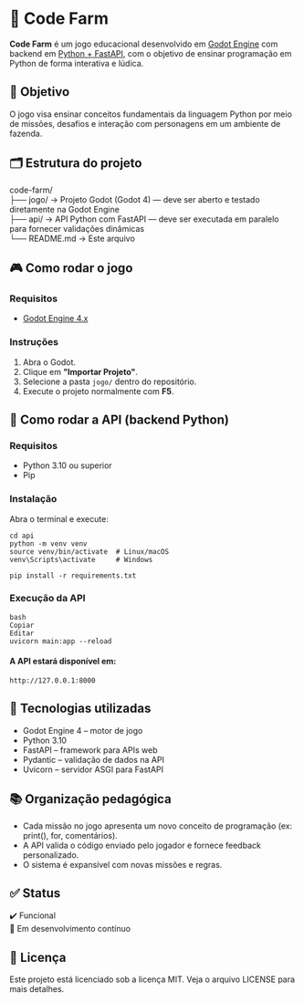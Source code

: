 # 🌾 Code Farm

**Code Farm** é um jogo educacional desenvolvido em [Godot Engine](https://godotengine.org/) com backend em [Python + FastAPI](https://fastapi.tiangolo.com/), com o objetivo de ensinar programação em Python de forma interativa e lúdica.

## 🧠 Objetivo

O jogo visa ensinar conceitos fundamentais da linguagem Python por meio de missões, desafios e interação com personagens em um ambiente de fazenda.

## 🗂 Estrutura do projeto
code-farm/  
├── jogo/      → Projeto Godot (Godot 4) — deve ser aberto e testado diretamente na Godot Engine  
├── api/       → API Python com FastAPI — deve ser executada em paralelo para fornecer validações dinâmicas  
└── README.md  → Este arquivo  

## 🎮 Como rodar o jogo

### Requisitos
- [Godot Engine 4.x](https://godotengine.org/download)

### Instruções
1. Abra o Godot.
2. Clique em **"Importar Projeto"**.
3. Selecione a pasta `jogo/` dentro do repositório.
4. Execute o projeto normalmente com **F5**.

## 🧪 Como rodar a API (backend Python)

### Requisitos
- Python 3.10 ou superior
- Pip

### Instalação
Abra o terminal e execute:

```
cd api
python -m venv venv
source venv/bin/activate  # Linux/macOS
venv\Scripts\activate     # Windows

pip install -r requirements.txt
```

### Execução da API
```
bash
Copiar
Editar
uvicorn main:app --reload
```

#### A API estará disponível em:
```
http://127.0.0.1:8000
```

## 🧰 Tecnologias utilizadas
- Godot Engine 4 – motor de jogo
- Python 3.10
- FastAPI – framework para APIs web
- Pydantic – validação de dados na API
- Uvicorn – servidor ASGI para FastAPI

## 📚 Organização pedagógica
- Cada missão no jogo apresenta um novo conceito de programação (ex: print(), for, comentários).
- A API valida o código enviado pelo jogador e fornece feedback personalizado.
- O sistema é expansível com novas missões e regras.

## ✅ Status
✔️ Funcional  
🚧 Em desenvolvimento contínuo  

## 📄 Licença
Este projeto está licenciado sob a licença MIT. Veja o arquivo LICENSE para mais detalhes.
